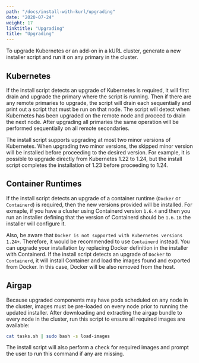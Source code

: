 ```yaml
---
path: "/docs/install-with-kurl/upgrading"
date: "2020-07-24"
weight: 17
linktitle: "Upgrading"
title: "Upgrading"
---
```


To upgrade Kubernetes or an add-on in a kURL cluster, generate a new installer script and run it on any primary in the cluster.

## Kubernetes

If the install script detects an upgrade of Kubernetes is required, it will first drain and upgrade the primary where the script is running.
Then if there are any remote primaries to upgrade, the script will drain each sequentially and print out a script that must be run on that node.
The script will detect when Kubernetes has been upgraded on the remote node and proceed to drain the next node.
After upgrading all primaries the same operation will be performed sequentially on all remote secondaries.

The install script supports upgrading at most two minor versions of Kubernetes.
When upgrading two minor versions, the skipped minor version will be installed before proceeding to the desired version.
For example, it is possible to upgrade directly from Kubernetes 1.22 to 1.24, but the install script completes the installation of 1.23 before proceeding to 1.24.

## Container Runtimes

If the install script detects an upgrade of a container runtime (`Docker` or `Containerd`) is required, then the new versions provided will be installed.
For exmaple, if you have a cluster using Containerd version `1.6.4` and then you run an installer defining that the version of Containerd should be `1.6.18` the installer will configure it.

Also, be aware that `Docker is not supported with Kubernetes versions 1.24+`. Therefore, it would be recommended to use `Containerd` instead. You can upgrade your installation by replacing Docker definition in the installer with Containerd. If the install script detects an upgrade of `Docker` to `Containerd`, it will install Container and load the images found and exported from Docker. In this case, Docker will be also removed from the host.

## Airgap

Because upgraded components may have pods scheduled on any node in the cluster, images must be pre-loaded on every node prior to running the updated installer.
After downloading and extracting the airgap bundle to every node in the cluster, run this script to ensure all required images are available:

```bash
cat tasks.sh | sudo bash -s load-images
```

The install script will also perform a check for required images and prompt the user to run this command if any are missing.
